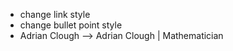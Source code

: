  - change link style
 - change bullet point style
 -  Adrian Clough —> Adrian Clough | Mathematician
